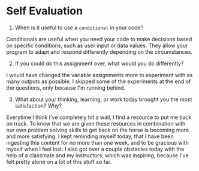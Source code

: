 # Self Evaluation

1. When is it useful to use a `conditional` in your code?

Conditionals are useful when you need your code to make decisions based on specific conditions, such as user input or data values. They allow your program to adapt and respond differently depending on the circumstances.

2. If you could do this assignment over, what would you do differently?

I would have changed the variable assignments more to experiment with as many outputs as possible. I skipped some of the experiments at the end of the questions, only because I'm running behind. 

3. What about your thinking, learning, or work today brought you the most satisfaction? Why?

Everytime I think I've completely hit a wall, I find a resource to put me back on track. To know that we are given these resources in combination with our own problem solving skills to get back on the horse is becoming more and more satisfying. I kept reminding myself today, that I have been ingesting this content for no more than one week, and to be gracious with myself when I feel lost. I also got over a couple obstacles today with the help of a classmate and my instructors, which was inspiring, because I've felt pretty alone on a lot of this stuff so far.   
